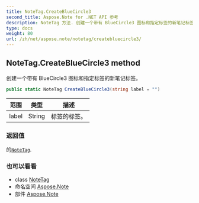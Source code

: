 ```yaml
---
title: NoteTag.CreateBlueCircle3
second_title: Aspose.Note for .NET API 参考
description: NoteTag 方法. 创建一个带有 BlueCircle3 图标和指定标签的新笔记标签
type: docs
weight: 80
url: /zh/net/aspose.note/notetag/createbluecircle3/
---
```

## NoteTag.CreateBlueCircle3 method

创建一个带有 BlueCircle3 图标和指定标签的新笔记标签。

```csharp
public static NoteTag CreateBlueCircle3(string label = "")
```

| 范围 | 类型 | 描述 |
| --- | --- | --- |
| label | String | 标签的标签。 |

### 返回值

的[`NoteTag`](../).

### 也可以看看

* class [NoteTag](../)
* 命名空间 [Aspose.Note](../../notetag/)
* 部件 [Aspose.Note](../../../)


